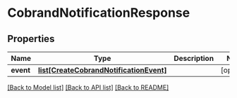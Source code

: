 # CobrandNotificationResponse

## Properties
Name | Type | Description | Notes
------------ | ------------- | ------------- | -------------
**event** | [**list[CreateCobrandNotificationEvent]**](CreateCobrandNotificationEvent.md) |  | [optional] 

[[Back to Model list]](../README.md#documentation-for-models) [[Back to API list]](../README.md#documentation-for-api-endpoints) [[Back to README]](../README.md)


